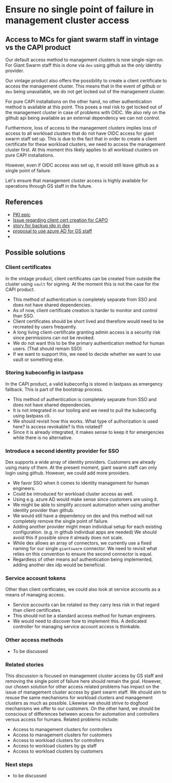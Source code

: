 # Ensure no single point of failure in management cluster access

## Access to MCs for giant swarm staff in vintage vs the CAPI product

Our default access method to management clusters is now single-sign-on.
For Giant Swarm staff this is done via `dex` using github as the _only_ identity provider. 

Our vintage product also offers the possibility to create a client certificate to access the management cluster.
This means that in the event of github or `dex` being unavailable, we do not get locked out of the management cluster.

For pure CAPI installations on the other hand, no other authentication method is available at this point.
This poses a real risk to get locked out of the management cluster in case of problems with OIDC.
We also rely on the github api being available as an external dependency we can not control.

Furthermore, loss of access to the management clusters implies loss of access to all workload clusters that do not have OIDC access for giant swarm staff set up.
This is due to the fact that in order to create a client certificate for these workload clusters, we need to access the management cluster first.
At this moment this likely applies to all workload clusters on pure CAPI installations.

However, even if OIDC access was set up, it would still leave github as a single point of failure.

Let's ensure that management cluster access is highly available for operations through GS staff in the future.

## References

- [PKI epic](https://github.com/giantswarm/giantswarm/issues/15981)
- [Issue regarding client cert creation for CAPO ](https://github.com/giantswarm/giantswarm/issues/21740)
- [story for backup idp in dex](https://github.com/giantswarm/roadmap/issues/603)
- [proposal to use azure AD for GS staff](https://github.com/giantswarm/giantswarm/issues/21627)
- 

## Possible solutions

### Client certificates

In the vintage product, client certificates can be created from outside the cluster using `vault` for signing.
At the moment this is not the case for the CAPI product.

- This method of authentication is completely separate from SSO and does not have shared dependencies.
- As of now, client certificate creation is harder to monitor and control than SSO.
- Client certificates should be short lived and therefore would need to be recreated by users frequently.
- A long living client-certificate granting admin access is a security risk since permissions can not be revoked.
- We do not want this to be the primary authentication method for human users. (That should remain SSO)
- If we want to support this, we need to decide whether we want to use vault or something else.

### Storing kubeconfig in lastpass

In the CAPI product, a valid kubeconfig is stored in lastpass as emergency fallback. This is part of the bootstrap process.

- This method of authentication is completely separate from SSO and does not have shared dependencies.
- It is not integrated in our tooling and we need to pull the kubeconfig using lastpass cli.
- We should revisit how this works. What type of authorization is used here? Is access revokable? Is this rotated?
- Since it is already integrated, it makes sense to keep it for emergencies while there is no alternative.

### Introduce a second identity provider for SSO

Dex supports a wide array of identity providers. Customers are already using many of them. At the present moment, giant swarm staff can only login using github.
However, we could add more providers.

- We favor SSO when it comes to identity management for human engineers.
- Could be introduced for workload cluster access as well.
- Using e.g. azure AD would make sense since customers are using it.
- We might be able to simplify account automation when using another identity provider than github.
- We would still have a dependency on dex and this method will not completely remove the single point of failure.
- Adding another provider might mean individual setup for each existing configuration. (e.g. in github individual apps are needed) We should avoid this if possible since it already does not scale.
- While dex allows an array of connectors, we currently use a fixed naming for our single `giantswarm` connector. We need to revisit what relies on this convention to ensure the second connector is equal.
- Regardless of other means auf authentication being implemented, adding another dex idp would be beneficial.

### Service account tokens

Other than client certficiates, we could also look at service accounts as a means of managing access.

- Service accounts can be rotated so they carry less risk in that regard than client certificates.
- This should not be a standard access method for human engineers.
- We would need to discover how to implement this. A dedicated controller for managing service account access is thinkable.

### Other access methods

- To be discussed

### Related stories

This discussion is focused on management cluster access by GS staff and removing the single point of failure here should remain the goal.
However, our chosen solution for other access related problems has impact on the issue of management cluster access by giant swarm staff. We should aim to resuse the same mechanisms for workload clusters and management clusters as much as possible. Likewise we should strive to dogfood mechanisms we offer to our customers.
On the other hand, we should be conscious of differences between access for automation and controllers versus access for humans. 
Related problems include:

- Access to management clusters for controllers
- Access to management clusters for customers
- Access to workload clusters for controllers
- Access to workload clusters by gs staff
- Access to workload clusters by customers

### Next steps

- to be discussed
